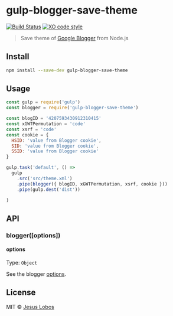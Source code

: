 # gulp-blogger-save-theme

[![Build Status](https://travis-ci.org/jlobos/gulp-blogger-save-theme.svg?branch=master)](https://travis-ci.org/jlobos/gulp-blogger-save-theme)
[![XO code style](https://img.shields.io/badge/code_style-XO-5ed9c7.svg)](https://github.com/sindresorhus/xo)

> Save theme of [Google Blogger](https://www.blogger.com) from Node.js

## Install

```bash
npm install --save-dev gulp-blogger-save-theme
```

## Usage

```js
const gulp = require('gulp')
const blogger = require('gulp-blogger-save-theme')

const blogID = '4207593430912310415'
const xGWTPermutation = 'code'
const xsrf = 'code'
const cookie = {
  HSID: 'value from Blogger cookie',
  SID: 'value from Blogger cookie',
  SSID: 'value from Blogger cookie'
}

gulp.task('default', () =>
  gulp
    .src('src/theme.xml')
    .pipe(blogger({ blogID, xGWTPermutation, xsrf, cookie }))
    .pipe(gulp.dest('dist'))

)
```

## API

### blogger([options])

#### options

Type: `Object`

See the blogger [options](https://github.com/jlobos/blogger-save-theme#bloggeroptions).

## License

MIT © [Jesus Lobos](https://jlobos.com/)
